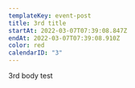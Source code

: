 ```yaml
---
templateKey: event-post
title: 3rd title
startAt: 2022-03-07T07:39:08.847Z
endAt: 2022-03-07T07:39:08.910Z
color: red
calendarID: "3"
---
```

3rd body test